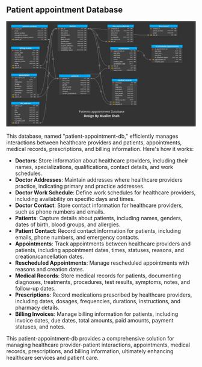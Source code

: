 ## Patient appointment Database

![Health Care Database](https://github.com/MuslimShah/health-care-db-design/blob/main/healthCareDb.png)

This database, named "patient-appointment-db," efficiently manages interactions between healthcare providers and patients, appointments, medical records, prescriptions, and billing information. Here's how it works:

- **Doctors**: Store information about healthcare providers, including their names, specializations, qualifications, contact details, and work schedules.
- **Doctor Addresses**: Maintain addresses where healthcare providers practice, indicating primary and practice addresses.
- **Doctor Work Schedule**: Define work schedules for healthcare providers, including availability on specific days and times.
- **Doctor Contact**: Store contact information for healthcare providers, such as phone numbers and emails.
- **Patients**: Capture details about patients, including names, genders, dates of birth, blood groups, and allergies.
- **Patient Contact**: Record contact information for patients, including emails, phone numbers, and emergency contacts.
- **Appointments**: Track appointments between healthcare providers and patients, including appointment dates, times, statuses, reasons, and creation/cancellation dates.
- **Rescheduled Appointments**: Manage rescheduled appointments with reasons and creation dates.
- **Medical Records**: Store medical records for patients, documenting diagnoses, treatments, procedures, test results, symptoms, notes, and follow-up dates.
- **Prescriptions**: Record medications prescribed by healthcare providers, including dates, dosages, frequencies, durations, instructions, and pharmacy details.
- **Billing Invoices**: Manage billing information for patients, including invoice dates, due dates, total amounts, paid amounts, payment statuses, and notes.

This patient-appointment-db provides a comprehensive solution for managing healthcare provider-patient interactions, appointments, medical records, prescriptions, and billing information, ultimately enhancing healthcare services and patient care.
